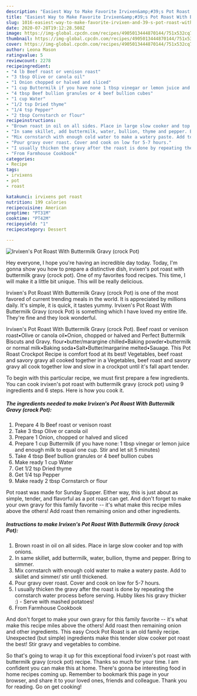 ```yaml
---
description: "Easiest Way to Make Favorite Irvixen&amp;#39;s Pot Roast With Buttermilk Gravy (crock Pot)"
title: "Easiest Way to Make Favorite Irvixen&amp;#39;s Pot Roast With Buttermilk Gravy (crock Pot)"
slug: 1016-easiest-way-to-make-favorite-irvixen-and-39-s-pot-roast-with-buttermilk-gravy-crock-pot
date: 2020-07-28T19:12:28.508Z
image: https://img-global.cpcdn.com/recipes/4905013444870144/751x532cq70/irvixens-pot-roast-with-buttermilk-gravy-crock-pot-recipe-main-photo.jpg
thumbnail: https://img-global.cpcdn.com/recipes/4905013444870144/751x532cq70/irvixens-pot-roast-with-buttermilk-gravy-crock-pot-recipe-main-photo.jpg
cover: https://img-global.cpcdn.com/recipes/4905013444870144/751x532cq70/irvixens-pot-roast-with-buttermilk-gravy-crock-pot-recipe-main-photo.jpg
author: Leona Mason
ratingvalue: 5
reviewcount: 2278
recipeingredient:
- "4 lb Beef roast or venison roast"
- "3 tbsp Olive or canola oil"
- "1 Onion chopped or halved and sliced"
- "1 cup Buttermilk if you have none 1 tbsp vinegar or lemon juice and enough milk to equal one cup Stir and let sit 5 minutes"
- "4 tbsp Beef bullion granules or 4 beef bullion cubes"
- "1 cup Water"
- "1/2 tsp Dried thyme"
- "1/4 tsp Pepper"
- "2 tbsp Cornstarch or flour"
recipeinstructions:
- "Brown roast in oil on all sides. Place in large slow cooker and top with onions."
- "In same skillet, add buttermilk, water, bullion, thyme and pepper. Bring to simmer."
- "Mix cornstarch with enough cold water to make a watery paste. Add to skillet and simmer/ stir until thickened."
- "Pour gravy over roast. Cover and cook on low for 5-7 hours."
- "I usually thicken the gravy after the roast is done by repeating the cornstarch water process before serving. Hubby likes his gravy thicker :) Serve with mashed potatoes!"
- "From Farmhouse Cookbook"
categories:
- Recipe
tags:
- irvixens
- pot
- roast

katakunci: irvixens pot roast 
nutrition: 199 calories
recipecuisine: American
preptime: "PT31M"
cooktime: "PT42M"
recipeyield: "1"
recipecategory: Dessert

---
```



![Irvixen&#39;s Pot Roast With Buttermilk Gravy (crock Pot)](https://img-global.cpcdn.com/recipes/4905013444870144/751x532cq70/irvixens-pot-roast-with-buttermilk-gravy-crock-pot-recipe-main-photo.jpg)

Hey everyone, I hope you're having an incredible day today. Today, I'm gonna show you how to prepare a distinctive dish, irvixen&#39;s pot roast with buttermilk gravy (crock pot). One of my favorites food recipes. This time, I will make it a little bit unique. This will be really delicious.

Irvixen&#39;s Pot Roast With Buttermilk Gravy (crock Pot) is one of the most favored of current trending meals in the world. It is appreciated by millions daily. It's simple, it is quick, it tastes yummy. Irvixen&#39;s Pot Roast With Buttermilk Gravy (crock Pot) is something which I have loved my entire life. They're fine and they look wonderful.

Irvixen&#39;s Pot Roast With Buttermilk Gravy (crock Pot). Beef roast or venison roast•Olive or canola oil•Onion, chopped or halved and Perfect Buttermilk Biscuts and Gravy. flour•butter/marargine chilled•Baking powder•buttermilk or normal milk•Baking soda•Salt•Butter/margarine melted•Sauage. This Pot Roast Crockpot Recipe is comfort food at its best! Vegetables, beef roast and savory gravy all cooked together in a Vegetables, beef roast and savory gravy all cook together low and slow in a crockpot until it&#39;s fall apart tender.


To begin with this particular recipe, we must first prepare a few ingredients. You can cook irvixen&#39;s pot roast with buttermilk gravy (crock pot) using 9 ingredients and 6 steps. Here is how you cook it.

<!--inarticleads1-->

##### The ingredients needed to make Irvixen&#39;s Pot Roast With Buttermilk Gravy (crock Pot):

1. Prepare 4 lb Beef roast or venison roast
1. Take 3 tbsp Olive or canola oil
1. Prepare 1 Onion, chopped or halved and sliced
1. Prepare 1 cup Buttermilk (if you have none: 1 tbsp vinegar or lemon juice and enough milk to equal one cup. Stir and let sit 5 minutes)
1. Take 4 tbsp Beef bullion granules or 4 beef bullion cubes
1. Make ready 1 cup Water
1. Get 1/2 tsp Dried thyme
1. Get 1/4 tsp Pepper
1. Make ready 2 tbsp Cornstarch or flour


Pot roast was made for Sunday Supper. Either way, this is just about as simple, tender, and flavorful as a pot roast can get. And don&#39;t forget to make your own gravy for this family favorite -- it&#39;s what make this recipe miles above the others! Add roast then remaining onion and other ingredients. 

<!--inarticleads2-->

##### Instructions to make Irvixen&#39;s Pot Roast With Buttermilk Gravy (crock Pot):

1. Brown roast in oil on all sides. Place in large slow cooker and top with onions.
1. In same skillet, add buttermilk, water, bullion, thyme and pepper. Bring to simmer.
1. Mix cornstarch with enough cold water to make a watery paste. Add to skillet and simmer/ stir until thickened.
1. Pour gravy over roast. Cover and cook on low for 5-7 hours.
1. I usually thicken the gravy after the roast is done by repeating the cornstarch water process before serving. Hubby likes his gravy thicker :) - Serve with mashed potatoes!
1. From Farmhouse Cookbook


And don&#39;t forget to make your own gravy for this family favorite -- it&#39;s what make this recipe miles above the others! Add roast then remaining onion and other ingredients. This easy Crock Pot Roast is an old family recipe. Unexpected (but simple) ingredients make this tender slow cooker pot roast the best! Stir gravy and vegetables to combine. 

So that's going to wrap it up for this exceptional food irvixen&#39;s pot roast with buttermilk gravy (crock pot) recipe. Thanks so much for your time. I am confident you can make this at home. There's gonna be interesting food in home recipes coming up. Remember to bookmark this page in your browser, and share it to your loved ones, friends and colleague. Thank you for reading. Go on get cooking!
